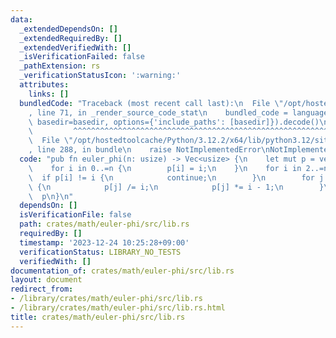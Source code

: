 ```yaml
---
data:
  _extendedDependsOn: []
  _extendedRequiredBy: []
  _extendedVerifiedWith: []
  _isVerificationFailed: false
  _pathExtension: rs
  _verificationStatusIcon: ':warning:'
  attributes:
    links: []
  bundledCode: "Traceback (most recent call last):\n  File \"/opt/hostedtoolcache/Python/3.12.2/x64/lib/python3.12/site-packages/onlinejudge_verify/documentation/build.py\"\
    , line 71, in _render_source_code_stat\n    bundled_code = language.bundle(stat.path,\
    \ basedir=basedir, options={'include_paths': [basedir]}).decode()\n          \
    \         ^^^^^^^^^^^^^^^^^^^^^^^^^^^^^^^^^^^^^^^^^^^^^^^^^^^^^^^^^^^^^^^^^^^^^^^^^^^^^^^^^\n\
    \  File \"/opt/hostedtoolcache/Python/3.12.2/x64/lib/python3.12/site-packages/onlinejudge_verify/languages/rust.py\"\
    , line 288, in bundle\n    raise NotImplementedError\nNotImplementedError\n"
  code: "pub fn euler_phi(n: usize) -> Vec<usize> {\n    let mut p = vec![0; n + 1];\n\
    \    for i in 0..=n {\n        p[i] = i;\n    }\n    for i in 2..=n {\n      \
    \  if p[i] != i {\n            continue;\n        }\n        for j in (i..=n).step_by(i)\
    \ {\n            p[j] /= i;\n            p[j] *= i - 1;\n        }\n    }\n  \
    \  p\n}\n"
  dependsOn: []
  isVerificationFile: false
  path: crates/math/euler-phi/src/lib.rs
  requiredBy: []
  timestamp: '2023-12-24 10:25:28+09:00'
  verificationStatus: LIBRARY_NO_TESTS
  verifiedWith: []
documentation_of: crates/math/euler-phi/src/lib.rs
layout: document
redirect_from:
- /library/crates/math/euler-phi/src/lib.rs
- /library/crates/math/euler-phi/src/lib.rs.html
title: crates/math/euler-phi/src/lib.rs
---
```

